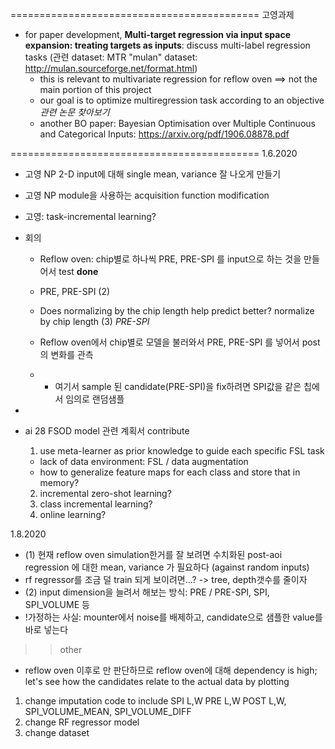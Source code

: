 ===========================================
고영과제
- for paper development, **Multi-target regression via input space expansion: treating targets as inputs**: discuss multi-label regression tasks (관련 dataset: MTR "mulan" dataset: http://mulan.sourceforge.net/format.html)
  - this is relevant to multivariate regression for reflow oven ==> not the main portion of this project
  - our goal is to optimize multiregression task according to an objective *관련 논문 찾아보기*
  - another BO paper: Bayesian Optimisation over Multiple Continuous and Categorical Inputs: https://arxiv.org/pdf/1906.08878.pdf


===========================================
1.6.2020
- 고영 NP 2-D input에 대해 single mean, variance 잘 나오게 만들기
- 고영 NP module을 사용하는 acquisition function modification
- 고영: task-incremental learning?
- 회의
  - Reflow oven: chip별로 하나씩 PRE, PRE-SPI 를 input으로 하는 것을 만들어서 test **done**

  - PRE, PRE-SPI (2)
  - Does normalizing by the chip length help predict better? normalize by chip length (3)
  *PRE-SPI*
  - Reflow oven에서 chip별로 모델을 불러와서 PRE, PRE-SPI 를 넣어서 post의 변화를 관측
  - * 여기서 sample 된 candidate(PRE-SPI)을 fix하려면 SPI값을 같은 칩에서 임의로 랜덤샘플

- 
- ai 28 FSOD model 관련 계획서 contribute
  1. use meta-learner as prior knowledge to guide each specific FSL task
    - lack of data environment: FSL / data augmentation
    - how to generalize feature maps for each class and store that in memory?
  2. incremental zero-shot learning?
  3. class incremental learning?
  4. online learning?


1.8.2020
- (1) 현재 reflow oven simulation한거를 잘 보려면 수치화된 post-aoi regression 에 대한 mean, variance 가 필요하다 (against random inputs)
- rf regressor를 조금 덜 train 되게 보이려면...? -> tree, depth갯수를 줄이자
- (2) input dimension을 늘려서 해보는 방식: PRE / PRE-SPI, SPI, SPI_VOLUME 등
- !가정하는 사실: mounter에서 noise를 배제하고, candidate으로 샘플한 value를 바로 넣는다
>> other
- reflow oven 이후로 만 판단하므로 reflow oven에 대해 dependency is high; let's see how the candidates relate to the actual data by plotting
1. change imputation code to include SPI L,W PRE L,W POST L,W, SPI_VOLUME_MEAN, SPI_VOLUME_DIFF
2. change RF regressor model
3. change dataset 